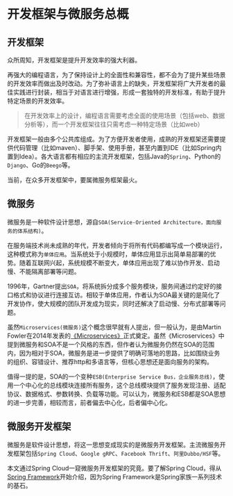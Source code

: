 # 开发框架与微服务总概

## 开发框架
众所周知，开发框架是提升开发效率的强大利器。

再强大的编程语言，为了保持设计上的全面性和兼容性，都不会为了提升某些场景的开发效率而做出及时改动。为了弥补语言上的缺失，开发框架将广大开发者的最佳实践进行封装，相当于对语言进行增强，形成一套独特的开发标准，有助于提升特定场景的开发效率。

> 在开发效率上的设计，编程语言需要考虑全面的使用场景（包括web、数据分析等），而一个开发框架往往只需考虑一种特定场景（比如web）

开发框架一般由多个公共库组成。为了方便开发者使用，成熟的开发框架还需要提供代码管理（比如maven）、脚手架、使用手册，甚至内置到IDE（比如Spring内置到Idea）。各大语言都有相应的主流开发框架，包括Java的`Spring`、Python的`Django`、Go的`Beego`等。

当前，在众多开发框架中，要属微服务框架最火。

## 微服务 
微服务是一种软件设计思想，源自`SOA(Service-Oriented Architecture，面向服务的体系结构)`。

在服务端技术尚未成熟的年代，开发者倾向于将所有代码都编写成一个模块运行，这种模式称为`单体应用`。当系统处于小规模时，单体应用显示出简单易部署的优势。随着互联网兴起，系统规模不断变大，单体应用出现了难以协作开发、启动慢、不能隔离部署等问题。

1996年，Gartner提出`SOA`，将系统拆分成多个服务模块，服务间通过约定好的接口格式和协议进行连接互访。相较于单体应用，作者认为SOA最关键的是简化了开发协作，使大规模的团队开发成为现实，同时还解决了启动慢、分布式部署等问题。

虽然`Microservices(微服务)`这个概念很早就有人提出，但一般认为，是由Martin Fowler在2014年发表的[《Microservices》](https://martinfowler.com/articles/microservices.html)正式奠定。虽然《Microservices》中提到微服务和SOA不是一个风格的东西，但作者认为微服务仍然在SOA的范围内，因为相对于SOA，微服务是进一步提供了明确可落地的思路，比如围绕业务的组织、容错设计、推荐http和多语言等，但核心思想还是面向服务的架构。

值得一提的是，SOA的一个变种`ESB(Enterprise Service Bus，企业服务总线)`，使用一个中心化的总线模块连接所有服务，这个总线模块提供了服务发现注册、适配协议、数据格式、参数转换、负载等功能。可以认为，微服务和ESB都是SOA思想的进一步完善，相较而言，前者偏去中心化，后者偏中心化。

## 微服务开发框架
微服务是软件设计思想，将这一思想变成现实的是微服务开发框架。主流微服务开发框架包括`Spring Cloud`、`Google gRPC`、`Facebook Thrift`、`阿里Dubbo/HSF`等。

本文通过Spring Cloud一窥微服务开发框架的究竟。要了解Spring Cloud，得从[Spring Framework](SpringFramework.md)开始介绍，因为Spring Framework是Spring家族一系列技术的基石。
